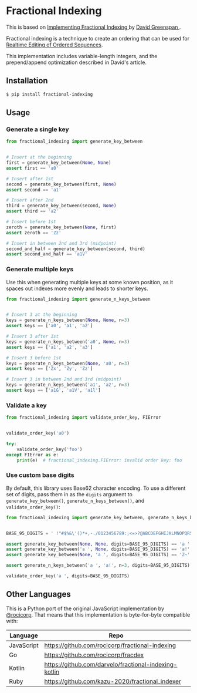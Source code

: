 # Fractional Indexing

This is based on [Implementing Fractional Indexing
](https://observablehq.com/@dgreensp/implementing-fractional-indexing) by [David Greenspan
](https://github.com/dgreensp).

Fractional indexing is a technique to create an ordering that can be used
for [Realtime Editing of Ordered Sequences](https://www.figma.com/blog/realtime-editing-of-ordered-sequences/).

This implementation includes variable-length integers, and the prepend/append optimization described in David's article.

## Installation

```bash
$ pip install fractional-indexing
```

## Usage

### Generate a single key

```python
from fractional_indexing import generate_key_between


# Insert at the beginning
first = generate_key_between(None, None)
assert first == 'a0'

# Insert after 1st
second = generate_key_between(first, None)
assert second == 'a1'

# Insert after 2nd
third = generate_key_between(second, None)
assert third == 'a2'

# Insert before 1st
zeroth = generate_key_between(None, first)
assert zeroth == 'Zz'

# Insert in between 2nd and 3rd (midpoint)
second_and_half = generate_key_between(second, third)
assert second_and_half == 'a1V'

```

### Generate multiple keys

Use this when generating multiple keys at some known position, as it spaces out indexes more evenly and leads to shorter keys.

```python
from fractional_indexing import generate_n_keys_between


# Insert 3 at the beginning
keys = generate_n_keys_between(None, None, n=3)
assert keys == ['a0', 'a1', 'a2']

# Insert 3 after 1st
keys = generate_n_keys_between('a0', None, n=3)
assert keys == ['a1', 'a2', 'a3']

# Insert 3 before 1st
keys = generate_n_keys_between(None, 'a0', n=3)
assert keys == ['Zx', 'Zy', 'Zz']

# Insert 3 in between 2nd and 3rd (midpoint)
keys = generate_n_keys_between('a1', 'a2', n=3)
assert keys == ['a1G', 'a1V', 'a1l']

```

### Validate a key

```python
from fractional_indexing import validate_order_key, FIError


validate_order_key('a0')

try:
    validate_order_key('foo')
except FIError as e:
    print(e)  # fractional_indexing.FIError: invalid order key: foo

```

### Use custom base digits

By default, this library uses Base62 character encoding. To use a different set of digits, pass them in as the `digits`
argument to `generate_key_between()`, `generate_n_keys_between()`, and `validate_order_key()`:

```python
from fractional_indexing import generate_key_between, generate_n_keys_between, validate_order_key


BASE_95_DIGITS = ' !"#$%&\'()*+,-./0123456789:;<=>?@ABCDEFGHIJKLMNOPQRSTUVWXYZ[\\]^_`abcdefghijklmnopqrstuvwxyz{|}~'

assert generate_key_between(None, None, digits=BASE_95_DIGITS) == 'a '
assert generate_key_between('a ', None, digits=BASE_95_DIGITS) == 'a!'
assert generate_key_between(None, 'a ', digits=BASE_95_DIGITS) == 'Z~'

assert generate_n_keys_between('a ', 'a!', n=3, digits=BASE_95_DIGITS) == ['a"', 'a#', 'a$']

validate_order_key('a ', digits=BASE_95_DIGITS)

```

## Other Languages

This is a Python port of the original JavaScript implementation by [@rocicorp](https://github.com/rocicorp). That means
that this implementation is byte-for-byte compatible with:

| Language   | Repo                                                  |
|------------|-------------------------------------------------------|
| JavaScript | https://github.com/rocicorp/fractional-indexing       |
| Go         | https://github.com/rocicorp/fracdex                   |
| Kotlin     | https://github.com/darvelo/fractional-indexing-kotlin |
| Ruby       | https://github.com/kazu-2020/fractional_indexer       |
